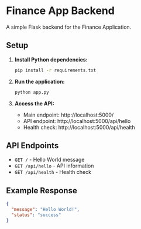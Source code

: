 # Finance App Backend

A simple Flask backend for the Finance Application.

## Setup

1. **Install Python dependencies:**
   ```bash
   pip install -r requirements.txt
   ```

2. **Run the application:**
   ```bash
   python app.py
   ```

3. **Access the API:**
   - Main endpoint: http://localhost:5000/
   - API endpoint: http://localhost:5000/api/hello
   - Health check: http://localhost:5000/api/health

## API Endpoints

- `GET /` - Hello World message
- `GET /api/hello` - API information
- `GET /api/health` - Health check

## Example Response

```json
{
  "message": "Hello World!",
  "status": "success"
}
```
